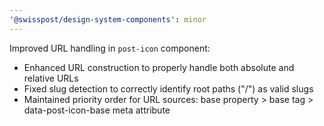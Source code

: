 ```yaml
---
'@swisspost/design-system-components': minor
---
```


Improved URL handling in `post-icon` component:

- Enhanced URL construction to properly handle both absolute and relative URLs
- Fixed slug detection to correctly identify root paths ("/") as valid slugs
- Maintained priority order for URL sources: base property > base tag > data-post-icon-base meta attribute
